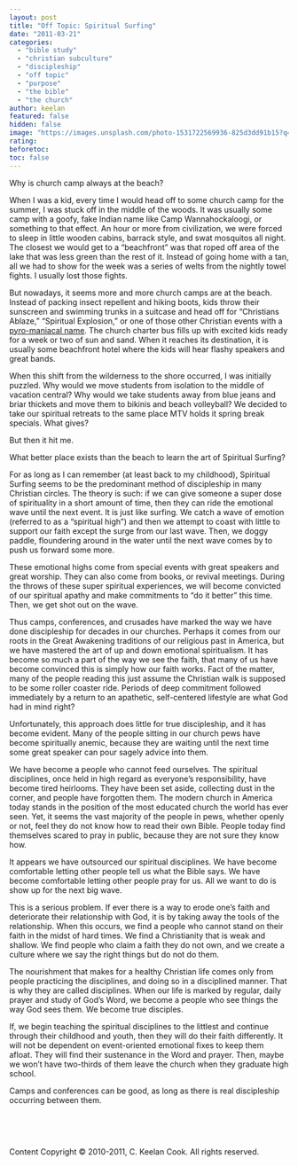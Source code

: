 ```yaml
---
layout: post
title: "Off Topic: Spiritual Surfing"
date: "2011-03-21"
categories: 
  - "bible study"
  - "christian subculture"
  - "discipleship"
  - "off topic"
  - "purpose"
  - "the bible"
  - "the church"
author: keelan
featured: false
hidden: false
image: "https://images.unsplash.com/photo-1531722569936-825d3dd91b15?q=80&w=1170&auto=format&fit=crop&ixlib=rb-4.1.0&ixid=M3wxMjA3fDB8MHxwaG90by1wYWdlfHx8fGVufDB8fHx8fA%3D%3D"
rating:
beforetoc:
toc: false
---
```


Why is church camp always at the beach? 

When I was a kid, every time I would head off to some church camp for the summer, I was stuck off in the middle of the woods. It was usually some camp with a goofy, fake Indian name like Camp Wannahockaloogi, or something to that effect. An hour or more from civilization, we were forced to sleep in little wooden cabins, barrack style, and swat mosquitos all night. The closest we would get to a “beachfront” was that roped off area of the lake that was less green than the rest of it. Instead of going home with a tan, all we had to show for the week was a series of welts from the nightly towel fights. I usually lost those fights.

But nowadays, it seems more and more church camps are at the beach. Instead of packing insect repellent and hiking boots, kids throw their sunscreen and swimming trunks in a suitcase and head off for “Christians Ablaze,” “Spiritual Explosion,” or one of those other Christian events with a [pyro-maniacal name](http://blog.keelancook.com/2010/10/off-topic-are-christians-closet-pyromaniacs/ "Off Topic: Are Christians closet pyromaniacs?"). The church charter bus fills up with excited kids ready for a week or two of sun and sand. When it reaches its destination, it is usually some beachfront hotel where the kids will hear flashy speakers and great bands.

When this shift from the wilderness to the shore occurred, I was initially puzzled. Why would we move students from isolation to the middle of vacation central? Why would we take students away from blue jeans and briar thickets and move them to bikinis and beach volleyball? We decided to take our spiritual retreats to the same place MTV holds it spring break specials. What gives?

But then it hit me. 

What better place exists than the beach to learn the art of Spiritual Surfing?

For as long as I can remember (at least back to my childhood), Spiritual Surfing seems to be the predominant method of discipleship in many Christian circles. The theory is such: if we can give someone a super dose of spirituality in a short amount of time, then they can ride the emotional wave until the next event. It is just like surfing. We catch a wave of emotion (referred to as a “spiritual high”) and then we attempt to coast with little to support our faith except the surge from our last wave. Then, we doggy paddle, floundering around in the water until the next wave comes by to push us forward some more.

These emotional highs come from special events with great speakers and great worship. They can also come from books, or revival meetings. During the throws of these super spiritual experiences, we will become convicted of our spiritual apathy and make commitments to “do it better” this time. Then, we get shot out on the wave.

Thus camps, conferences, and crusades have marked the way we have done discipleship for decades in our churches. Perhaps it comes from our roots in the Great Awakening traditions of our religious past in America, but we have mastered the art of up and down emotional spiritualism. It has become so much a part of the way we see the faith, that many of us have become convinced this is simply how our faith works. Fact of the matter, many of the people reading this just assume the Christian walk is supposed to be some roller coaster ride. Periods of deep commitment followed immediately by a return to an apathetic, self-centered lifestyle are what God had in mind right?

Unfortunately, this approach does little for true discipleship, and it has become evident. Many of the people sitting in our church pews have become spiritually anemic, because they are waiting until the next time some great speaker can pour sagely advice into them.

We have become a people who cannot feed ourselves. The spiritual disciplines, once held in high regard as everyone’s responsibility, have become tired heirlooms. They have been set aside, collecting dust in the corner, and people have forgotten them. The modern church in America today stands in the position of the most educated church the world has ever seen. Yet, it seems the vast majority of the people in pews, whether openly or not, feel they do not know how to read their own Bible. People today find themselves scared to pray in public, because they are not sure they know how.

It appears we have outsourced our spiritual disciplines. We have become comfortable letting other people tell us what the Bible says. We have become comfortable letting other people pray for us. All we want to do is show up for the next big wave.

This is a serious problem. If ever there is a way to erode one’s faith and deteriorate their relationship with God, it is by taking away the tools of the relationship. When this occurs, we find a people who cannot stand on their faith in the midst of hard times. We find a Christianity that is weak and shallow. We find people who claim a faith they do not own, and we create a culture where we say the right things but do not do them.

The nourishment that makes for a healthy Christian life comes only from people practicing the disciplines, and doing so in a disciplined manner. That is why they are called disciplines. When our life is marked by regular, daily prayer and study of God’s Word, we become a people who see things the way God sees them. We become true disciples.

If, we begin teaching the spiritual disciplines to the littlest and continue through their childhood and youth, then they will do their faith differently. It will not be dependent on event-oriented emotional fixes to keep them afloat. They will find their sustenance in the Word and prayer. Then, maybe we won’t have two-thirds of them leave the church when they graduate high school.

Camps and conferences can be good, as long as there is real discipleship occurring between them.

 

 

Content Copyright © 2010-2011, C. Keelan Cook. All rights reserved.
